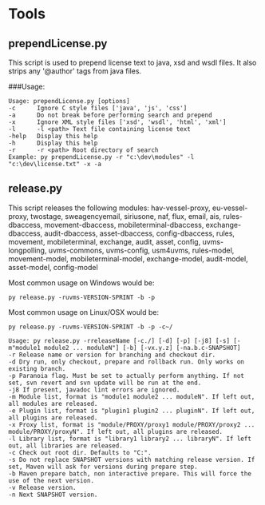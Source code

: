 # Tools
## prependLicense.py
This script is used to prepend license text to java, xsd and wsdl files. It also strips any '@author' tags from java files.

###Usage:
 
```
Usage: prependLicense.py [options]
-c      Ignore C style files ['java', 'js', 'css']
-a      Do not break before performing search and prepend
-x      Ignore XML style files ['xsd', 'wsdl', 'html', 'xml']
-l      -l <path> Text file containing license text
-help   Display this help
-h      Display this help
-r      -r <path> Root directory of search
Example: py prependLicense.py -r "c:\dev\modules" -l "c:\dev\license.txt" -x -a
```

## release.py
This script releases the following modules: hav-vessel-proxy, eu-vessel-proxy, twostage, sweagencyemail, siriusone, naf, flux, email, ais, rules-dbaccess, movement-dbaccess, mobileterminal-dbaccess, exchange-dbaccess, audit-dbaccess, asset-dbaccess, config-dbaccess, rules, movement, mobileterminal, exchange, audit, asset, config, uvms-longpolling, uvms-commons, uvms-config, usm4uvms, rules-model, movement-model, mobileterminal-model, exchange-model, audit-model, asset-model, config-model

Most common usage on Windows would be:
```
py release.py -ruvms-VERSION-SPRINT -b -p
```
Most common usage on Linux/OSX would be:
```
py release.py -ruvms-VERSION-SPRINT -b -p -c~/
```

```
Usage: py release.py -rreleaseName [-c./] [-d] [-p] [-j8] [-s] [-m"module1 module2 ... moduleN"] [-b] [-vx.y.z] [-na.b.c-SNAPSHOT]
-r Release name or version for branching and checkout dir.
-d Dry run, only checkout, prepare and rollback run. Only works on existing branch.
-p Paranoia flag. Must be set to actually perform anything. If not set, svn revert and svn update will be run at the end.
-j8 If present, javadoc lint errors are ignored.
-m Module list, format is "module1 module2 ... moduleN". If left out, all modules are released.
-e Plugin list, format is "plugin1 plugin2 ... pluginN". If left out, all plugins are released.
-x Proxy list, format is "module/PROXY/proxy1 module/PROXY/proxy2 ... module/PROXY/proxyN". If left out, all plugins are released.
-l Library list, format is "library1 library2 ... libraryN". If left out, all libraries are released.
-c Check out root dir. Defaults to "C:".
-s Do not replace SNAPSHOT versions with matching release version. If set, Maven will ask for versions during prepare step.
-b Maven prepare batch, non interactive prepare. This will force the use of the next version.
-v Release version.
-n Next SNAPSHOT version.
```
